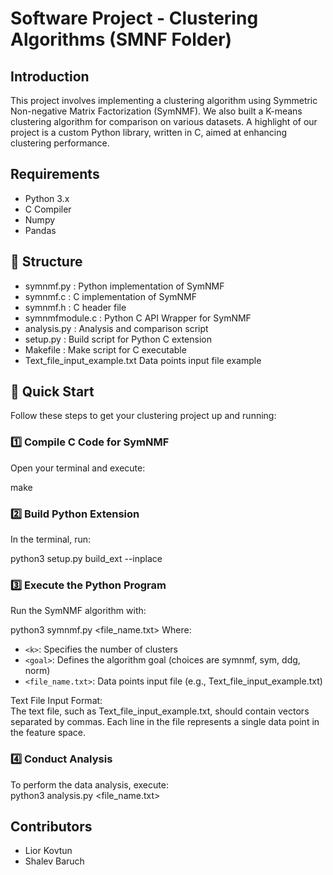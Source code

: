 # Software Project - Clustering Algorithms (SMNF Folder)

## Introduction
This project involves implementing a clustering algorithm using Symmetric Non-negative Matrix Factorization (SymNMF). We also built a K-means clustering algorithm for comparison on various datasets. A highlight of our project is a custom Python library, written in C, aimed at enhancing clustering performance.

## Requirements
- Python 3.x
- C Compiler
- Numpy
- Pandas

## 📂 Structure
- symnmf.py : Python implementation of SymNMF  
- symnmf.c : C implementation of SymNMF  
- symnmf.h : C header file  
- symnmfmodule.c : Python C API Wrapper for SymNMF  
- analysis.py : Analysis and comparison script  
- setup.py : Build script for Python C extension  
- Makefile : Make script for C executable  
- Text_file_input_example.txt Data points input file example

## 🚀 Quick Start

Follow these steps to get your clustering project up and running:

### 1️⃣ Compile C Code for SymNMF
Open your terminal and execute: 
  
make


### 2️⃣ Build Python Extension
In the terminal, run:    
  
python3 setup.py build_ext --inplace

### 3️⃣ Execute the Python Program
Run the SymNMF algorithm with:  

python3 symnmf.py <k> <goal> <file_name.txt>
Where:
- `<k>`: Specifies the number of clusters
- `<goal>`: Defines the algorithm goal (choices are symnmf, sym, ddg, norm)
- `<file_name.txt>`: Data points input file (e.g., Text_file_input_example.txt)

Text File Input Format:  
The text file, such as Text_file_input_example.txt, should contain vectors separated by commas. Each line in the file represents a single data point in the feature space.  

### 4️⃣ Conduct Analysis
To perform the data analysis, execute:  
python3 analysis.py <k> <file_name.txt>



## Contributors
- Lior Kovtun
- Shalev Baruch

